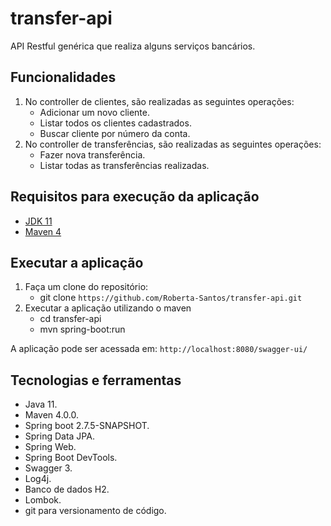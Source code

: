 # transfer-api

API Restful genérica que realiza alguns serviços bancários.

## Funcionalidades
1. No controller de clientes, são realizadas as seguintes operações:
    - Adicionar um novo cliente.
    - Listar todos os clientes cadastrados.
    - Buscar cliente por número da conta.
2. No controller de transferências, são realizadas as seguintes operações:
    - Fazer nova transferência.
    - Listar todas as transferências realizadas.

## Requisitos para execução da aplicação
- [JDK 11](https://www.oracle.com/technetwork/java/javase/downloads/jdk11-downloads-5066655.html)
- [Maven 4](https://maven.apache.org)

## Executar a aplicação
1. Faça um clone do repositório:
    - git clone `https://github.com/Roberta-Santos/transfer-api.git`
2. Executar a aplicação utilizando o maven
    - cd transfer-api
    - mvn spring-boot:run

A aplicação pode ser acessada em: `http://localhost:8080/swagger-ui/`

## Tecnologias e ferramentas
- Java 11.
- Maven 4.0.0.
- Spring boot 2.7.5-SNAPSHOT.
- Spring Data JPA.
- Spring Web.
- Spring Boot DevTools.
- Swagger 3.
- Log4j.
- Banco de dados H2.
- Lombok.
- git para versionamento de código.
